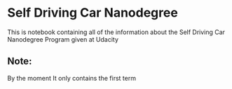 # Self Driving Car Nanodegree
This is notebook containing all of the information about the Self Driving Car Nanodegree Program given at Udacity
## Note:
By the moment It only contains the first term
